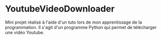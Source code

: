 # YoutubeVideoDownloader

Mini projet réalisé à l'aide d'un tuto lors de mon apprentissage de la programmation. Il s'agit d'un programme Python qui permet de télécharger une vidéo Youtube.
